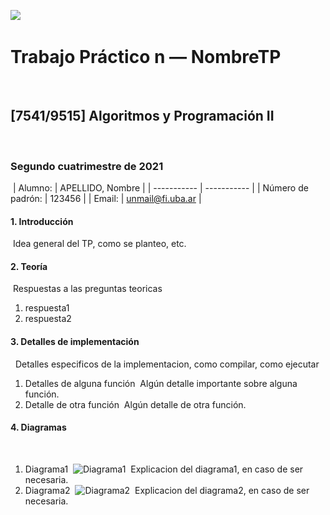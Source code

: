     
![](https://i.imgur.com/P0aqOMI.jpg)
​
# **Trabajo Práctico n — NombreTP** 
​
​
## [7541/9515] Algoritmos y Programación II
​
​
### Segundo cuatrimestre de 2021
​
|  Alumno: | APELLIDO, Nombre |
| ----------- | ----------- |
| Número de padrón: | 123456 |
| Email: | unmail@fi.uba.ar |
​
​
#### 1. Introducción
​
Idea general del TP, como se planteo, etc.
​
#### 2. Teoría
​
Respuestas a las preguntas teoricas
​
1. respuesta1
2. respuesta2
​
#### 3. Detalles de implementación
​
​
Detalles especificos de la implementacion, como compilar, como ejecutar
​
​
1. Detalles de alguna función
​
    Algún detalle importante sobre alguna función.
​
2. Detalle de otra función
​
    Algún detalle de otra función.
​
#### 4. Diagramas
​
1. Diagrama1
​
    ![Diagrama1](https://i.imgur.com/KvYn8UD.png)
​
    Explicacion del diagrama1, en caso de ser necesaria.
​
2. Diagrama2
​
    ![Diagrama2](https://i.imgur.com/nhqXNr6.png)
​
    Explicacion del diagrama2, en caso de ser necesaria.